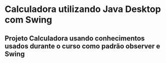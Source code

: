 # Calculadora utilizando Java Desktop com Swing 
## Projeto Calculadora usando conhecimentos usados durante o curso como padrão observer e Swing
